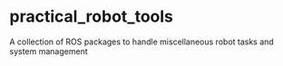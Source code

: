 # practical_robot_tools
A collection of ROS packages to handle miscellaneous robot tasks and system management
